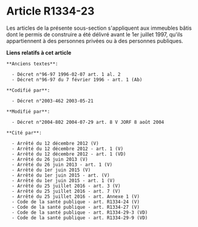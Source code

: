 # Article R1334-23

Les articles de la présente sous-section s'appliquent aux immeubles bâtis dont le permis de construire a été délivré avant le
1er juillet 1997, qu'ils appartiennent à des personnes privées ou à des personnes publiques.

**Liens relatifs à cet article**

	**Anciens textes**:

	  - Décret n°96-97 1996-02-07 art. 1 al. 2
	  - Décret n°96-97 du 7 février 1996 - art. 1 (Ab)

	**Codifié par**:

	  - Décret n°2003-462 2003-05-21

	**Modifié par**:

	  - Décret n°2004-802 2004-07-29 art. 8 V JORF 8 août 2004

	**Cité par**:

	  - Arrêté du 12 décembre 2012 (V)
	  - Arrêté du 12 décembre 2012 - art. 1 (V)
	  - Arrêté du 12 décembre 2012 - art. 1 (VD)
	  - Arrêté du 26 juin 2013 (V)
	  - Arrêté du 26 juin 2013 - art. 1 (V)
	  - Arrêté du 1er juin 2015 (V)
	  - Arrêté du 1er juin 2015 - art. (V)
	  - Arrêté du 1er juin 2015 - art. 1 (V)
	  - Arrêté du 25 juillet 2016 - art. 3 (V)
	  - Arrêté du 25 juillet 2016 - art. 7 (V)
	  - Arrêté du 25 juillet 2016 - art. Annexe 1 (V)
	  - Code de la santé publique - art. R1334-24 (V)
	  - Code de la santé publique - art. R1334-27 (V)
	  - Code de la santé publique - art. R1334-29-3 (VD)
	  - Code de la santé publique - art. R1334-29-9 (VD)
